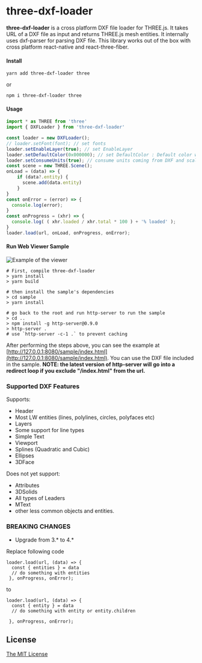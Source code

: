
# three-dxf-loader

**three-dxf-loader** is a cross platform DXF file loader for THREE.js. It takes URL of a DXF file as input and returns THREE.js mesh entities. It internally uses dxf-parser for parsing DXF file. This library works out of the box with cross platform react-native and react-three-fiber.

#### Install
```
yarn add three-dxf-loader three
```
or
```
npm i three-dxf-loader three
```

#### Usage
```javascript
import * as THREE from 'three'
import { DXFLoader } from 'three-dxf-loader'

const loader = new DXFLoader();
// loader.setFont(font); // set fonts
loader.setEnableLayer(true); // set EnableLayer
loader.setDefaultColor(0x000000); // set DefaultColor : Default color will be applied when no color found for the entity
loader.setConsumeUnits(true); // consume units coming from DXF and scale the model to 'meter'
const scene = new THREE.Scene();
onLoad = (data) => {
    if (data?.entity) {
      scene.add(data.entity)
    }
}
const onError = (error) => {
  console.log(error);
}
const onProgress = (xhr) => {
  console.log( ( xhr.loaded / xhr.total * 100 ) + '% loaded' );
}
loader.load(url, onLoad, onProgress, onError);
```

#### Run Web Viewer Sample
![Example of the viewer](https://raw.githubusercontent.com/prolincur/three-dxf-loader/master/sample/data/snapshot.png "What the sample looks like")

```
# First, compile three-dxf-loader
> yarn install
> yarn build

# then install the sample's dependencies
> cd sample
> yarn install

# go back to the root and run http-server to run the sample
> cd ..
> npm install -g http-server@0.9.0
> http-server .
# use `http-server -c-1 .` to prevent caching
```

After performing the steps above, you can see the example at [http://127.0.0.1:8080/sample/index.html](http://127.0.0.1:8080/sample/index.html). You can use the DXF file included in the sample. **NOTE: the latest version of http-server will go into a redirect loop if you exclude "/index.html" from the url.**


### Supported DXF Features
Supports:
* Header
* Most LW entities (lines, polylines, circles, polyfaces etc)
* Layers
* Some support for line types
* Simple Text
* Viewport
* Splines (Quadratic and Cubic)
* Ellipses
* 3DFace
 
Does not yet support:
* Attributes
* 3DSolids
* All types of Leaders
* MText
* other less common objects and entities.

### BREAKING CHANGES

- Upgrade from 3.* to 4.*

Replace following code

```
loader.load(url, (data) => {
  const { entities } = data
  // do something with entities
 }, onProgress, onError);
 ```

to

```
loader.load(url, (data) => {
  const { entity } = data
  // do something with entity or entity.children

 }, onProgress, onError);
 ```


## License

[The MIT License](http://opensource.org/licenses/MIT)


